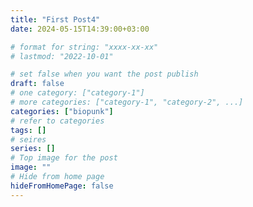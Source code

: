 ```yaml
---
title: "First Post4"
date: 2024-05-15T14:39:00+03:00

# format for string: "xxxx-xx-xx"
# lastmod: "2022-10-01"

# set false when you want the post publish
draft: false
# one category: ["category-1"] 
# more categories: ["category-1", "category-2", ...]
categories: ["biopunk"]
# refer to categories
tags: []
# seires
series: []
# Top image for the post
image: ""
# Hide from home page
hideFromHomePage: false
---
```



<!--more-->

